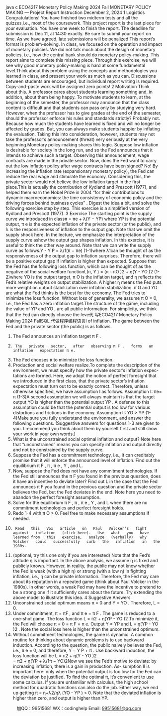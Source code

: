 java c
ECO4217 Monetary Policy Making 
2024 Fall 
MONETARY POLICY MAKING — Project Report Instruction 
December 2, 2024
1 Logistics Congratulations!   You   have   finished   two   midterm   tests   and   all   the   quizzes,i.e.,   most   of   the   coursework.    This project   report   is   the   last   piece   for   your   evaluation.   You   have   one   week   to   finish   the   report.   The   deadline   for   submission   is Dec 11, at 14:30 exactly.      Be   sure   to   submit   your   report   on   time.      As   we   have   agreed,   late submissions   will   be   penalized.This   report’s   format   is   problem-solving.    In   class,   we   focused   on   the   operation   and   impact   of   monetary   policies.    We   did   not   talk   much   about   the   design   of   monetary   policies,   i.e.,   how   the   central   bank   should   do monetary   policy-making.   This   report   aims   to   complete   this   missing   piece.    Through   this   exercise, we   will   see why   good   monetary   policy-making   is   hard   at   some   fundamental   level.Think   about   this   problem   using   the   concepts   and   methodologies   you   learned   in   class,   and   present   your work   as   much   as   you   can.      Discussions   between   students   are   encouraged,   but   individual   report   writing   is required. Copy-and-paste work will be assigned zero points! 
2 Motivation Think   about   this.    A   professor   cares   about   students   learning   something   and,   in   addition,   about   them   being   happy.   To   motivate   students   to   learn,   at   the   beginning   of   the   semester,   the   professor   may   announce   that   the class   content   is   difficult   and   that   students   can   pass   only   by   studying   very   hard.    However, when   the   professor has   to   give   grades   at   the   end   of the   semester,   should   the   professor   enforce   his   rules   and   standards   strictly?   Probably   not.   Because   how   much the   students   have   learned   is   fixed   and will   no   longer be   affected   by   grades.   But,   you   can   always   make   students   happier   by   inflating   the   evaluation.       Taking    this   into   consideration,   however,   students   may   not   take   the   professor’s   announcement   (threat)   very   seriously   at   the   very   beginning.Monetary   policy-making   shares   this   logic.    Suppose   low   inflation   is   desirable   for   society   in   the   long   run,   and   so   the   Fed   announces   that   it   intends   to   achieve   such   a   target.       Observing   this    announcement,   wage   contracts   are   made   in   the   private   sector.   Now,   does   the   Fed   want   to   carry   out   the   low   inflation   policy   after   wage   contracts   have   been   signed?   No!   By   increasing   the   inflation   rate   (expansionary   monetary   policy),   the Fed   can   reduce   the   real   wage   and   stimulate   the   economy.      Considering   this,   the   private   sector   would   not believe   the   low   inflation   target   in   the   first   place.This   is   actually   the   contribution   of Kydland   and   Prescott   (1977),   and   helped   them   earn   the   Nobel   Prize   in   2004 “for   their   contributions   to   dynamic   macroeconomics:    the   time   consistency   of economic policy   and   the   driving   forces   behind   business   cycles”   .    Digest   the   idea   a   bit,      and   solve   the   following   exercise   step   by   step.   This   exercise   is   a   simplified   version   of   Kydland   and   Prescott   (1977).
3 Exercise The   starting   point   is   the supply curve we   introduced   in   classπ   =   πe   +   λ(Y −   YP)
where   YP    is   the   potential   output,   π   e    is   the   expected   inflation   of the   private   sector   (or   the   public),   and   λ   is   the   responsiveness   of inflation   to   the   output   gap.    Note   that   we   omit   the   supply   shock   here.    In   the   lecture, we emphasize the   interpretation of the supply   curve   ashow   the   output   gap   shapes   inflation.    In this   exercise,   it   is   useful   to   think   the   other   way   around.   Note   that   we   can   write   the   supply   curve   as   follows.Y -   Y   P      = λ/1(π − πe)                                                                                            (1-1)where λ1can be thought of as the responsiveness of the output gap to inflation surprises.   Therefore, there   will   be   a   positive   output   gap   if inflation   is   higher   than   expected.
Suppose   that   the   Fed   has   the   following loss function,   which   can   be   thought   of   as   the   negative   of   the social   welfare   functionL(π,   Y   ) = (π -   πO   )2   +   η(Y -   YO   )2                                                                                                                                                                                                                                          (1-2)where   YO    is the   output target,   π   O      is the   inflation   target,   and   η   reflects   the   Fed’s   relative   weights   on   output   stabilization.   A higher η   means the Fed   puts   more   weight   on   output   stabilization   over   inflation   stabilization.   π   O      and   YO      are   what   the   Fed   thinks   is   the   best   for   the   economy.    The   Fed   tries   to   minimize   the   loss   function.   Without   loss   of generality,   we   assume   π   O    = 0,   i.e.,   the   Fed   has   a   zero   inflation   target.The   structure   of the   game,   including   the   value   of YP      and   YO ,   are   all   public   information.    For   simplicity,   we   think   that   the   Fed   can   directly   choose   the   leve代 写ECO4217 Monetary Policy Making 2024 FallSQL
代做程序编程语言l   of   inflation.    The   game   between   the   Fed   and   the   private sector   (the   public)   is   as   follows.
1.    The   Fed   announces   an   inflation   target   π   F .
2.      The   private   sector,   after   observing π F ,   forms   an   inflation   expectation π e.
3.    The   Fed   chooses π to   minimize   the   loss   function.
4.    Production   and   social   welfare   realize.To   complete the description of the environment,   we   must   specify   how   the   private   sector’s   inflation   expec-   tations are formed.   Here, we adopt the notion of perfect foresight that we introduced in the   first   class,   that   the   private   sector’s   inflation   expectation   must   turn   out   to   be   exactly   correct.      Therefore,   unless   otherwise   specified,   we   have   assumption   I   as   follows.
Assumption I: πe= π                                                                                           (1-3)A   second   assumption   we   will   always   maintain   is   that   the   target   output   YO    is   higher   than   the   potential   output YP .   A defense to this assumption could be   that   the   potential   output   is   too   low   for   various   distortions   and   frictions   in   the   economy.
Assumption II: YO > YP                                                                   (1-4)Make   sure   you   fully   understand   the   environment, and   answer   the   following   questions.    (Suggestive   answers for   questions   1-3   are   given   to   you.    I   recommend   you    think   about   them   by   yourself first   and   still   show   your   work   in   your   own   words.)
1.   What   is   the unconstrained social   optimal   inflation   and   output?   Note   here   that “unconstrained”   means you   can   specify   inflation   and   output   directly   and   not   be   constrained   by   the   supply   curve.
2.    Suppose   the   Fed   has   a commitment technology,   i.e.,   it   can   creditably   promise   that   it   will   enforce   the   announced   level   of   inflation.   Find   out   the   equilibrium   π   F ,   π   ,   π   e   ,   Y   ,   and   L.
3.    Now,   suppose   the   Fed   does   not   have   any   commitment   technologies.    If the   Fed   still   announces   the   π   F      you   found   in   the   previous   question,   does   it   have   an   incentive   to   deviate   later?   Find   out   L   in   the   case that   the   Fed   announces   π   F      you   found   in   the   previous   question   and   the   private   sector   believes   the   Fed, but   the   Fed   deviates   in   the   end.   Note   here   you   need   to   abandon   the   perfect   foresight   assumption.
4.    Solve   for   the   equilibrium   π   F ,   π   ,   π   e   ,   Y   ,   and   L   when   there   are   no   commitment   technologies   and   perfect   foresight   holds.
5.    Redo   1-4   with   π   O    > 0.    Feel   free   to   make   necessary   assumptions   if needed.
6.      Read   this   Vox   article   on   Paul   Volcker’s   fight   against   inflation   (click here).   Use   what   you   have   learned from   this   exercise,   analyze   (verbally)   why   Volcker   could   successfully   curb   the   inflation   in   the   1980s.
7.    (optional,   try   this   one   only   if you   are   interested)   Note   that   the   Fed’s   attitude   η   is   important.    In   the   above   analysis, we   assume   η   is   fixed   and   publicly   known.    However,   in   reality, the   public   may   not   know whether   the   Fed   is   weak   (with   a   high   η)   or   strong   (with   a   low   η)   in   fighting   inflation,   i.e.,   η   can   be private information.   Therefore, the Fed may care   about   its   reputation   in   a   repeated   game   (think   about   Paul   Volcker   in   the   1980s).    In   other   words, a   weak   Fed   may   have   the   incentive   to   pretend   to   be   a   strong one   if it   sufficiently   cares   about   the   future.   Try   extending   the   above   model   to   illustrate   this   idea.
4 Suggestive Answers 
1.    Unconstrained   social   optimum   means   π   = 0   and   Y   = YO .   Therefore,   L = 0.
2.    Under   commitment,   π   = πF ,   and   π   e    = π   F .   The   game   is   reduced   to   a   one-shot   game.   The   loss   function
L =   π2   +   η(YP   -   YO   )2
To   minimize   it,   the   Fed   will   choose   π   = 0 = π   F    = π   e.    Output   Y   = YP         and   L   = η(YP      - YO   )2   .    Note   the social   loss   here   is   higher   than   the   unconstrained   optimum.
3.   Without   commitment   technologies, the   game   is   dynamic.   A   common   routine   for   thinking   about   dynamic problems   is   to   use   backward   induction.   According   to   the   question,   the   public   naively   believes   the   Fed, i.e.,   π   e   = 0,   and   therefore,   Y   = Y   P   + π   .   Use   backward   induction,   the   loss   function   will   be
L   =   π2   +   η(Y -   YO   )2       
       = π2 + η(YP + λ/1π − YO)2Now   we   see   the   Fed’s   motive   to   deviate:    by      increasing   inflation,   there   is   a   gain   in   production.      As-   sumption II   is   important here:    only when the potential   output   is   too   low   for   the   Fed   can   the   deviation   be   justified.      To   find   the   optimal   π,   it’s   convenient   to   use   some   calculus.      If   you   are   unfamiliar   with   calculus,   the   high   school   method   for   quadratic   functions   can   also   do   the   job.    Either   way,   we   end   up getting   π   = η+λ2/ηλ (YO      - YP   )   >   0.      Note   that   the   deviated   inflation   is   higher   than   zero,   and   output   is higher   than   YP.




         
加QQ：99515681  WX：codinghelp  Email: 99515681@qq.com
